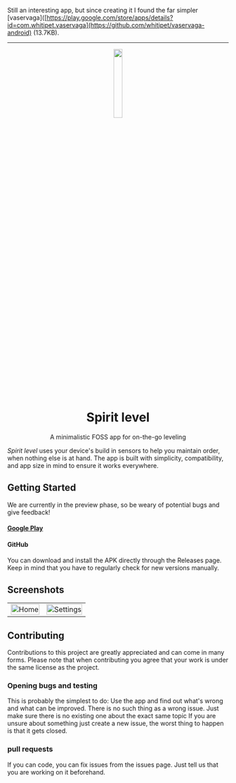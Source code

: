 Still an interesting app, but since creating it I found the far simpler [vaservaga]([https://play.google.com/store/apps/details?id=com.whitipet.vaservaga](https://github.com/whitipet/vaservaga-android) (13.7KB).

---

<div align="center">  
  <img src="https://github.com/NobodyForNothing/spirit-level-android/blob/7bf12267bf9ba6f971007eb64227967af1e4b4e2/fastlane/metadata/android/en-US/images/icon.png" width="20%" height="20%"></img>
</div>


<h1 align="center">Spirit level</h1>
<p align="center">
  A minimalistic FOSS app for on-the-go leveling
</p>

<p><i>Spirit level</i> uses your device's build in sensors to help you maintain order, when nothing else is at hand. The app is built with simplicity, compatibility, and app size in mind to ensure it works everywhere.</p>

## Getting Started

We are currently in the preview phase, so be weary of potential bugs and give feedback!

#### [Google Play](https://play.google.com/store/apps/details?id=com.derdilla.spiritLevel)

#### GitHub
You can download and install the APK directly through the Releases page. Keep in mind that you have to regularly check for new versions manually.

## Screenshots
<table style="width: 100%; border-collapse: collapse;">
  <tr>
    <td><img src="https://github.com/NobodyForNothing/spirit-level-android/blob/7bf12267bf9ba6f971007eb64227967af1e4b4e2/fastlane/metadata/android/en-US/images/phoneScreenshots/01-main-light.png" height="100%" alt="Home"></img></td>
    <td><img src="https://github.com/NobodyForNothing/spirit-level-android/blob/7bf12267bf9ba6f971007eb64227967af1e4b4e2/fastlane/metadata/android/en-US/images/phoneScreenshots/02-main-dark.png" height="100%" alt="Settings"></img></td>
  </tr>
</table>

## Contributing
Contributions to this project are greatly appreciated and can come in many forms. Please note that when contributing you agree that your work is under the same license as the project.  
### Opening bugs and testing
This is probably the simplest to do: Use the app and find out what's wrong and what can be improved. There is no such thing as a wrong issue. Just make sure there is no existing one about the exact same topic If you are unsure about something just create a new issue, the worst thing to happen is that it gets closed.

### pull requests
If you can code, you can fix issues from the issues page. Just tell us that you are working on it beforehand.
